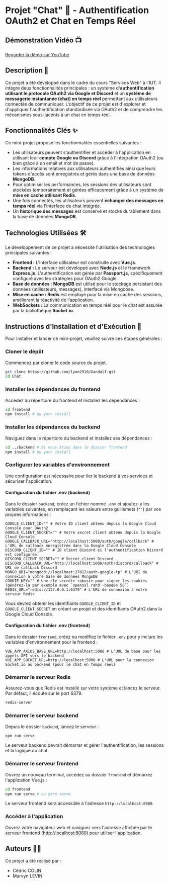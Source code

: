 # Projet "Chat" 💬 - Authentification OAuth2 et Chat en Temps Réel

## Démonstration Vidéo 📺

[Regarder la démo sur YouTube](https://youtu.be/NlRmwO79oRY)

## Description 📖

Ce projet a été développé dans le cadre du cours "Services Web" à l'IUT.
Il intègre deux fonctionnalités principales : un système d'**authentification utilisant le protocole OAuth2 via Google
et Discord** et un **système de messagerie instantanée (chat) en temps réel** permettant aux utilisateurs connectés de
communiquer.
L'objectif de ce projet est d'explorer et d'appliquer l'authentification standardisée via OAuth2 et de comprendre les
mécanismes sous-jacents à un chat en temps réel.

## Fonctionnalités Clés ✨

Ce mini-projet propose les fonctionnalités essentielles suivantes :

* Les utilisateurs peuvent s'authentifier et accéder à l'application en utilisant leur **compte Google ou Discord**
  grâce à l'intégration OAuth2 (ou bien grâce à un email et mot de passe).
* Les informations relatives aux utilisateurs authentifiés ainsi que leurs tokens d'accès sont enregistrés et gérés dans
  une base de données **MongoDB**.
* Pour optimiser les performances, les sessions des utilisateurs sont stockées temporairement et gérées efficacement
  grâce à un système de **mise en cache utilisant Redis**.
* Une fois connectés, les utilisateurs peuvent **échanger des messages en temps réel** via l'interface de chat intégrée.
* Un **historique des messages** est conservé et stocké durablement dans la base de données **MongoDB**.

## Technologies Utilisées 🛠️

Le développement de ce projet a nécessité l'utilisation des technologies principales suivantes :

* **Frontend :** L'interface utilisateur est construite avec **Vue.js**.
* **Backend :** Le serveur est développé avec **Node.js** et le framework **Express.js**. L'authentification est gérée
  par **Passport.js**, spécifiquement configuré avec les stratégies pour OAuth2 Google.
* **Base de données :** **MongoDB** est utilisé pour le stockage persistant des données (utilisateurs, messages),
  interfacé via Mongoose.
* **Mise en cache :** **Redis** est employé pour la mise en cache des sessions, améliorant la réactivité de
  l'application.
* **WebSockets :** La communication en temps réel pour le chat est assurée par la bibliothèque **Socket.io**.

## Instructions d'Installation et d'Exécution 🚀

Pour installer et lancer ce mini-projet, veuillez suivre ces étapes générales :

### Cloner le dépôt

Commencez par cloner le code source du projet.

```bash
git clone https://github.com/lynn2910/Gandalf.git
cd Chat
```

### Installer les dépendances du frontend

Accédez au répertoire du frontend et installez les dépendances :

```bash
cd frontend
npm install # ou yarn install
```

### Installer les dépendances du backend

Naviguez dans le répertoire du backend et installez ses dépendances :

```bash
cd ../backend # Si vous étiez dans le dossier frontend
npm install # ou yarn install
```

### Configurer les variables d'environnement

Une configuration est nécessaire pour lier le backend à vos services et sécuriser l'application.

#### Configuration du fichier .env (backend)

Dans le dossier `backend`, créez un fichier nommé `.env` et ajoutez-y les variables suivantes, en remplaçant les valeurs
entre guillemets (`""`) par vos propres informations :

```env
GOOGLE_CLIENT_ID="" # Votre ID client obtenu depuis la Google Cloud Console pour OAuth2
GOOGLE_CLIENT_SECRET="" # Votre secret client obtenu depuis la Google Cloud Console
GOOGLE_CALLBACK_URL="http://localhost:5000/auth/google/callback" # L'URL de callback enregistrée dans la Google Cloud Console
DISCORD_CLIENT_ID="" # ID client Discord si l'authentification Discord est configurée
DISCORD_CLIENT_SECRET="" # Secret client Discord
DISCORD_CALLBACK_URL="http://localhost:5000/auth/discord/callback" # URL de callback Discord
MONGO_URI="mongodb://localhost:27017/auth-google-tp" # L'URI de connexion à votre base de données MongoDB
COOKIE_KEY="" # Une clé secrète robuste pour signer les cookies (générez-la par exemple avec `openssl rand -base64 50`)
REDIS_URL="redis://127.0.0.1:6379" # L'URL de connexion à votre serveur Redis
```

Vous devrez obtenir les identifiants `GOOGLE_CLIENT_ID` et `GOOGLE_CLIENT_SECRET` en créant un projet et des
identifiants OAuth2 dans la Google Cloud Console.

#### Configuration du fichier .env (frontend)

Dans le dossier `frontend`, créez ou modifiez le fichier `.env` pour y inclure les variables d'environnement pour le
frontend :

```env
VUE_APP_AXIOS_BASE_URL=http://localhost:5000 # L'URL de base pour les appels API vers le backend
VUE_APP_SOCKET_URL=http://localhost:5000 # L'URL pour la connexion Socket.io au backend (pour le chat en temps réel)
```

### Démarrer le serveur Redis

Assurez-vous que Redis est installé sur votre système et lancez le serveur. Par défaut, il écoute sur le port 6379.

```bash
redis-server
```

### Démarrer le serveur backend

Depuis le dossier `backend`, lancez le serveur :

```bash
npm run serve
```

Le serveur backend devrait démarrer et gérer l'authentification, les sessions et la logique du chat.

### Démarrer le serveur frontend

Ouvrez un nouveau terminal, accédez au dossier `frontend` et démarrez l'application Vue.js :

```bash
cd frontend
npm run serve # ou yarn serve
```

Le serveur frontend sera accessible à l'adresse `http://localhost:8080`.

### Accéder à l'application

Ouvrez votre navigateur web et naviguez vers l'adresse affichée par le serveur frontend
([http://localhost:8080](http://localhost:8080)) pour utiliser l'application.

## Auteurs 🧑‍💻

Ce projet a été réalisé par :

* Cédric COLIN
* Marvyn LEVIN